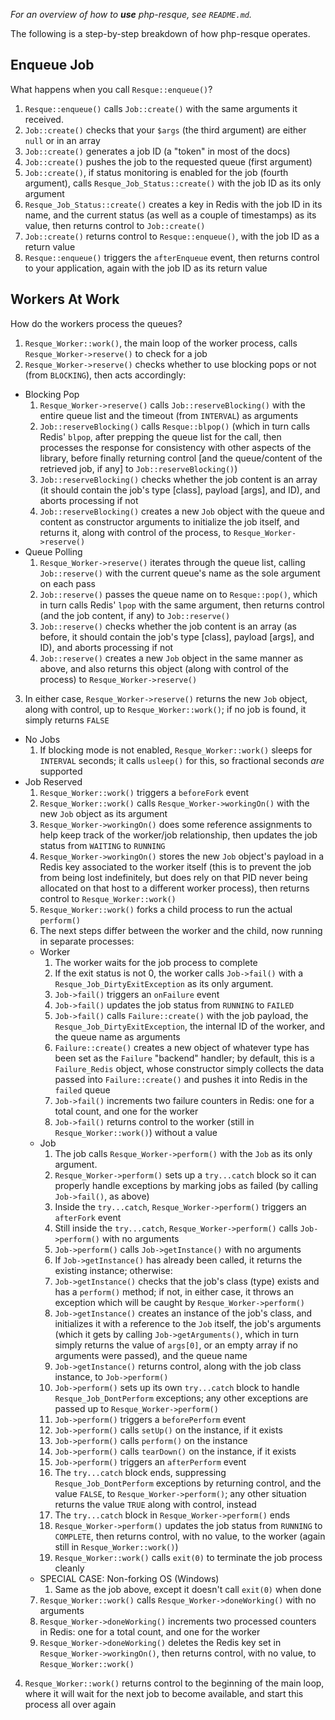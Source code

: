 *For an overview of how to __use__ php-resque, see `README.md`.*

The following is a step-by-step breakdown of how php-resque operates.

## Enqueue Job ##

What happens when you call `Resque::enqueue()`?

1. `Resque::enqueue()` calls `Job::create()` with the same arguments it
   received.
2. `Job::create()` checks that your `$args` (the third argument) are
   either `null` or in an array
3. `Job::create()` generates a job ID (a "token" in most of the docs)
4. `Job::create()` pushes the job to the requested queue (first
   argument)
5. `Job::create()`, if status monitoring is enabled for the job (fourth
   argument), calls `Resque_Job_Status::create()` with the job ID as its only
   argument
6. `Resque_Job_Status::create()` creates a key in Redis with the job ID in its
   name, and the current status (as well as a couple of timestamps) as its
   value, then returns control to `Job::create()`
7. `Job::create()` returns control to `Resque::enqueue()`, with the job
   ID as a return value
8. `Resque::enqueue()` triggers the `afterEnqueue` event, then returns control
   to your application, again with the job ID as its return value

## Workers At Work ##

How do the workers process the queues?

1. `Resque_Worker::work()`, the main loop of the worker process, calls
   `Resque_Worker->reserve()` to check for a job
2. `Resque_Worker->reserve()` checks whether to use blocking pops or not (from
   `BLOCKING`), then acts accordingly:
  * Blocking Pop
    1. `Resque_Worker->reserve()` calls `Job::reserveBlocking()` with
       the entire queue list and the timeout (from `INTERVAL`) as arguments
    2. `Job::reserveBlocking()` calls `Resque::blpop()` (which in turn
       calls Redis' `blpop`, after prepping the queue list for the call, then
       processes the response for consistency with other aspects of the
       library, before finally returning control [and the queue/content of the
       retrieved job, if any] to `Job::reserveBlocking()`)
    3. `Job::reserveBlocking()` checks whether the job content is an
       array (it should contain the job's type [class], payload [args], and
       ID), and aborts processing if not
    4. `Job::reserveBlocking()` creates a new `Job` object with
       the queue and content as constructor arguments to initialize the job
       itself, and returns it, along with control of the process, to
       `Resque_Worker->reserve()`
  * Queue Polling
    1. `Resque_Worker->reserve()` iterates through the queue list, calling
       `Job::reserve()` with the current queue's name as the sole
       argument on each pass
    2. `Job::reserve()` passes the queue name on to `Resque::pop()`,
       which in turn calls Redis' `lpop` with the same argument, then returns
       control (and the job content, if any) to `Job::reserve()`
    3. `Job::reserve()` checks whether the job content is an array (as
       before, it should contain the job's type [class], payload [args], and
       ID), and aborts processing if not
    4. `Job::reserve()` creates a new `Job` object in the same
       manner as above, and also returns this object (along with control of
       the process) to `Resque_Worker->reserve()`
3. In either case, `Resque_Worker->reserve()` returns the new `Job`
   object, along with control, up to `Resque_Worker::work()`; if no job is
   found, it simply returns `FALSE`
  * No Jobs
    1. If blocking mode is not enabled, `Resque_Worker::work()` sleeps for
       `INTERVAL` seconds; it calls `usleep()` for this, so fractional seconds
       *are* supported
  * Job Reserved
    1. `Resque_Worker::work()` triggers a `beforeFork` event
    2. `Resque_Worker::work()` calls `Resque_Worker->workingOn()` with the new
       `Job` object as its argument
    3. `Resque_Worker->workingOn()` does some reference assignments to help keep
       track of the worker/job relationship, then updates the job status from
       `WAITING` to `RUNNING`
    4. `Resque_Worker->workingOn()` stores the new `Job` object's payload
       in a Redis key associated to the worker itself (this is to prevent the job
       from being lost indefinitely, but does rely on that PID never being
       allocated on that host to a different worker process), then returns control
       to `Resque_Worker::work()`
    5. `Resque_Worker::work()` forks a child process to run the actual `perform()`
    6. The next steps differ between the worker and the child, now running in
       separate processes:
      * Worker
        1. The worker waits for the job process to complete
        2. If the exit status is not 0, the worker calls `Job->fail()` with
           a `Resque_Job_DirtyExitException` as its only argument.
        3. `Job->fail()` triggers an `onFailure` event
        4. `Job->fail()` updates the job status from `RUNNING` to `FAILED`
        5. `Job->fail()` calls `Failure::create()` with the job
           payload, the `Resque_Job_DirtyExitException`, the internal ID of the
           worker, and the queue name as arguments
        6. `Failure::create()` creates a new object of whatever type has
           been set as the `Failure` "backend" handler; by default, this is
           a `Failure_Redis` object, whose constructor simply collects the
           data passed into `Failure::create()` and pushes it into Redis
           in the `failed` queue
        7. `Job->fail()` increments two failure counters in Redis: one for
           a total count, and one for the worker
        8. `Job->fail()` returns control to the worker (still in
           `Resque_Worker::work()`) without a value
      * Job
        1. The job calls `Resque_Worker->perform()` with the `Job` as its
           only argument.
        2. `Resque_Worker->perform()` sets up a `try...catch` block so it can
           properly handle exceptions by marking jobs as failed (by calling
           `Job->fail()`, as above)
        3. Inside the `try...catch`, `Resque_Worker->perform()` triggers an
           `afterFork` event
        4. Still inside the `try...catch`, `Resque_Worker->perform()` calls
           `Job->perform()` with no arguments
        5. `Job->perform()` calls `Job->getInstance()` with no
           arguments
        6. If `Job->getInstance()` has already been called, it returns the
           existing instance; otherwise:
        7. `Job->getInstance()` checks that the job's class (type) exists
           and has a `perform()` method; if not, in either case, it throws an
           exception which will be caught by `Resque_Worker->perform()`
        8. `Job->getInstance()` creates an instance of the job's class, and
           initializes it with a reference to the `Job` itself, the job's
           arguments (which it gets by calling `Job->getArguments()`, which
           in turn simply returns the value of `args[0]`, or an empty array if no
           arguments were passed), and the queue name
        9. `Job->getInstance()` returns control, along with the job class
           instance, to `Job->perform()`
        10. `Job->perform()` sets up its own `try...catch` block to handle
            `Resque_Job_DontPerform` exceptions; any other exceptions are passed
            up to `Resque_Worker->perform()`
        11. `Job->perform()` triggers a `beforePerform` event
        12. `Job->perform()` calls `setUp()` on the instance, if it exists
        13. `Job->perform()` calls `perform()` on the instance
        14. `Job->perform()` calls `tearDown()` on the instance, if it
            exists
        15. `Job->perform()` triggers an `afterPerform` event
        16. The `try...catch` block ends, suppressing `Resque_Job_DontPerform`
            exceptions by returning control, and the value `FALSE`, to
            `Resque_Worker->perform()`; any other situation returns the value
            `TRUE` along with control, instead
        17. The `try...catch` block in `Resque_Worker->perform()` ends
        18. `Resque_Worker->perform()` updates the job status from `RUNNING` to
            `COMPLETE`, then returns control, with no value, to the worker (again
            still in `Resque_Worker::work()`)
        19. `Resque_Worker::work()` calls `exit(0)` to terminate the job process
            cleanly
      * SPECIAL CASE: Non-forking OS (Windows)
        1. Same as the job above, except it doesn't call `exit(0)` when done
    7. `Resque_Worker::work()` calls `Resque_Worker->doneWorking()` with no
       arguments
    8. `Resque_Worker->doneWorking()` increments two processed counters in Redis:
       one for a total count, and one for the worker
    9. `Resque_Worker->doneWorking()` deletes the Redis key set in
       `Resque_Worker->workingOn()`, then returns control, with no value, to
       `Resque_Worker::work()`
4. `Resque_Worker::work()` returns control to the beginning of the main loop,
   where it will wait for the next job to become available, and start this
   process all over again
